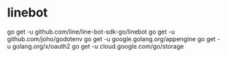# linebot

go get -u github.com/line/line-bot-sdk-go/linebot
go get -u github.com/joho/godotenv
go get -u google.golang.org/appengine
go get -u golang.org/x/oauth2
go get -u cloud.google.com/go/storage
